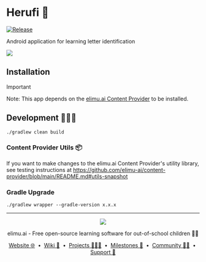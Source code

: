 # Herufi 🔡

[![Release](https://jitpack.io/v/elimu-ai/herufi.svg)](https://jitpack.io/#elimu-ai/herufi)

Android application for learning letter identification

<img src=640 src="https://user-images.githubusercontent.com/15718174/86510222-7cc90080-be20-11ea-8338-93662fa7a2c4.png" />

## Installation

> [!IMPORTANT]
> Note: This app depends on the [elimu.ai Content Provider](https://github.com/elimu-ai/content-provider) to be installed.

## Development 👩🏽‍💻

```
./gradlew clean build
```

### Content Provider Utils 📦

If you want to make changes to the elimu.ai Content Provider's utility library, see testing instructions at https://github.com/elimu-ai/content-provider/blob/main/README.md#utils-snapshot

### Gradle Upgrade

```
./gradlew wrapper --gradle-version x.x.x
```

---

<p align="center">
  <img src="https://github.com/elimu-ai/webapp/blob/main/src/main/webapp/static/img/logo-text-256x78.png" />
</p>
<p align="center">
  elimu.ai - Free open-source learning software for out-of-school children 🚀✨
</p>
<p align="center">
  <a href="https://elimu.ai">Website 🌐</a>
  &nbsp;•&nbsp;
  <a href="https://github.com/elimu-ai/wiki#readme">Wiki 📃</a>
  &nbsp;•&nbsp;
  <a href="https://github.com/orgs/elimu-ai/projects?query=is%3Aopen">Projects 👩🏽‍💻</a>
  &nbsp;•&nbsp;
  <a href="https://github.com/elimu-ai/wiki/milestones">Milestones 🎯</a>
  &nbsp;•&nbsp;
  <a href="https://github.com/elimu-ai/wiki#open-source-community">Community 👋🏽</a>
  &nbsp;•&nbsp;
  <a href="https://www.drips.network/app/drip-lists/41305178594442616889778610143373288091511468151140966646158126636698">Support 💜</a>
</p>

